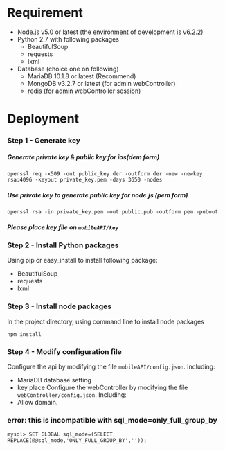 # Requirement
* Node.js v5.0 or latest (the environment of development is v6.2.2)
* Python 2.7 with following packages
  * BeautifulSoup
  * requests
  * lxml
* Database (choice one on following)
  * MariaDB 10.1.8 or latest (Recommend)
  * MongoDB v3.2.7 or latest (for admin webController)
  * redis (for admin webController session)



# Deployment

### Step 1 - Generate key
##### Generate private key & public key for ios(dem form)

    openssl req -x509 -out public_key.der -outform der -new -newkey rsa:4096 -keyout private_key.pem -days 3650 -nodes

##### Use private key to  generate public key for node.js (pem form)

    openssl rsa -in private_key.pem -out public.pub -outform pem -pubout

##### Please place key file on `mobileAPI/key`

### Step 2 - Install Python packages

Using pip or easy_install to install following package:
* BeautifulSoup
* requests
* lxml

### Step 3 - Install node packages
In the project directory, using command line to install node packages

    npm install


### Step 4 - Modify configuration file
Configure the api by modifying the file `mobileAPI/config.json`. Including:
- MariaDB database setting
- key place
Configure the webController by modifying the file `webController/config.json`. Including:
- Allow domain.


### error: this is incompatible with sql_mode=only_full_group_by
```
mysql> SET GLOBAL sql_mode=(SELECT REPLACE(@@sql_mode,'ONLY_FULL_GROUP_BY',''));
```